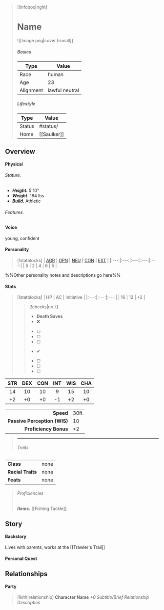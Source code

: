 > [!infobox|right]
> # Name
> ![[Image.png|cover hsmall]]
> 
> ##### Basics
> | Type | Value |
> | ---- | ---- |
> | Race | human |
> | Age | 23 |
> | Alignment | lawful neutral |
> 
> ##### Lifestyle
> | Type | Value |
> | ---- | ---- |
> | Status | #status/ |
> | Home | [[Saulker]] |

## Overview
#### Physical
###### Stature.
- ***Height.*** 5'10"
- ***Weight.*** 184 lbs
- ***Build.*** Athletic

###### Features.

#### Voice
young, confident
#### Personality
> [!statblocks]
> | [AGR](https://www.psychologytoday.com/ca/basics/agreeableness) | [OPN](https://www.psychologytoday.com/ca/basics/openness) | [NEU](https://www.psychologytoday.com/ca/basics/neuroticism) | [CON](https://www.psychologytoday.com/ca/basics/conscientiousness) | [EXT](https://www.psychologytoday.com/ca/basics/extroversion) |
|:---:|:---:|:---:|:---:|:---:|
| 5 | 2 | 4 | 6 | 5 |

%%Other personality notes and descriptions go here%%
#### Stats
> [!statblocks]
| HP | AC | Initiative |
|:---:|:---:|:---:|
| 16 | 12 | +2 |
>> [!checks|no-t] 
>> - **Death Saves**
>>	- ❌
>>	- [ ] 
>>	- [ ] 
>>	- [ ] 
>>	- ✔
>>	- [ ] 
>>	- [ ] 
>>	- [ ] 
>>
>
| STR | DEX | CON | INT | WIS | CHA |
|:---:|:---:|:---:|:---:|:---:|:---:|
| 14 | 10 | 10 | 9 | 15 | 10 |
| +2 | +0 | +0 | -1 | +2 | +0 | **Mod** |
> 
|  |  |
| ---:|:--- |
| **Speed** | 30ft |
| **Passive Perception (WIS)** | 10 |
| **Proficiency Bonus** | +2 |
>
> ---
>
> ###### Traits
| | |
| --- | --- |
| **Class** | none |
| **Racial Traits** | none |
| **Feats** | none |
>
> ###### Proficiencies
> ***Items.*** [[Fishing Tackle]]

## Story
#### Backstory
Lives with parents, works at the [[Trawler's Trail]]

#### Personal Quest

## Relationships
#### Party
> [!kith|relationship] **Character Name** _+0 Subtitle/Brief Relationship Description_